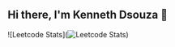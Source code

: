 ## Hi there, I'm Kenneth Dsouza 👋
![Leetcode Stats](![Leetcode Stats](https://leetcard.kennethdsouza11/kennethdsouza11))
<!--
**Kennethdsouza11/Kennethdsouza11** is a ✨ _special_ ✨ repository because its `README.md` (this file) appears on your GitHub profile.

Here are some ideas to get you started:

- 🔭 I’m currently working on ...
- 🌱 I’m currently learning ...
- 👯 I’m looking to collaborate on ...
- 🤔 I’m looking for help with ...
- 💬 Ask me about ...
- 📫 How to reach me: ...
- 😄 Pronouns: ...
- ⚡ Fun fact: ...
-->
